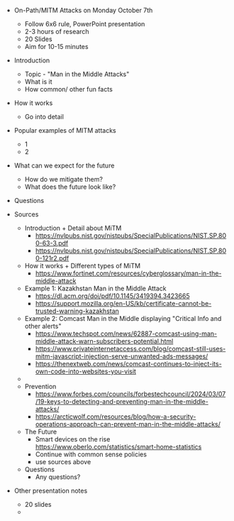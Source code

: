 
- On-Path/MITM Attacks on Monday October 7th 
	- Follow 6x6 rule, PowerPoint presentation
	- 2-3 hours of research
	- 20 Slides
	- Aim for 10-15 minutes

- Introduction
	- Topic - "Man in the Middle Attacks"
	- What is it
	- How common/ other fun facts

- How it works
	- Go into detail

- Popular examples of MITM attacks
	- 1
	- 2 

- What can we expect for the future
	- How do we mitigate them?
	- What does the future look like?

- Questions


- Sources 
	- Introduction + Detail about MiTM
		- https://nvlpubs.nist.gov/nistpubs/SpecialPublications/NIST.SP.800-63-3.pdf
		- https://nvlpubs.nist.gov/nistpubs/SpecialPublications/NIST.SP.800-121r2.pdf
	- How it works + Different types of MiTM 
		- https://www.fortinet.com/resources/cyberglossary/man-in-the-middle-attack
	- Example 1: Kazakhstan Man in the Middle Attack
		- https://dl.acm.org/doi/pdf/10.1145/3419394.3423665
		- https://support.mozilla.org/en-US/kb/certificate-cannot-be-trusted-warning-kazakhstan
	- Example 2: Comcast Man in the Middle displaying "Critical Info and other alerts"
		- https://www.techspot.com/news/62887-comcast-using-man-middle-attack-warn-subscribers-potential.html
		- https://www.privateinternetaccess.com/blog/comcast-still-uses-mitm-javascript-injection-serve-unwanted-ads-messages/
		- https://thenextweb.com/news/comcast-continues-to-inject-its-own-code-into-websites-you-visit
	- 
	- Prevention
		- https://www.forbes.com/councils/forbestechcouncil/2024/03/07/19-keys-to-detecting-and-preventing-man-in-the-middle-attacks/
		- https://arcticwolf.com/resources/blog/how-a-security-operations-approach-can-prevent-man-in-the-middle-attacks/
	- The Future
		- Smart devices on the rise https://www.oberlo.com/statistics/smart-home-statistics
		- Continue with common sense policies 
		- use sources above
	- Questions 
		- Any questions? 




- Other presentation notes
	- 20 slides
	- 